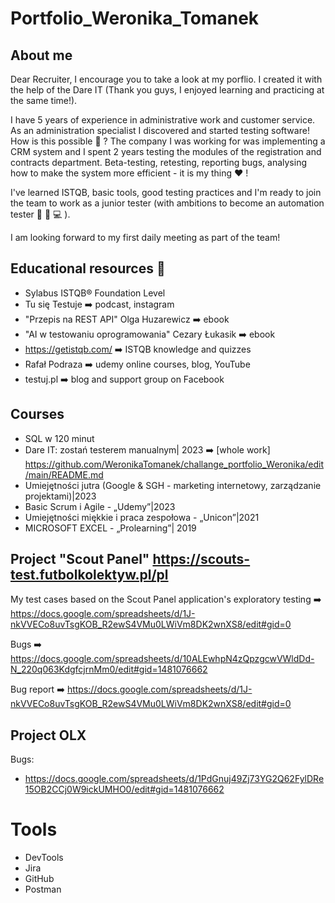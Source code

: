 # Portfolio_Weronika_Tomanek
## About me

Dear Recruiter, I encourage you to take a look at my porflio. I created it with the help of the Dare IT (Thank you guys, I enjoyed learning and practicing at the same time!).

I have 5 years of experience in administrative work and customer service. As an administration specialist I discovered and started testing software! How is this possible 🤔 ? The company I was working for was implementing a CRM system and I spent 2 years testing the modules of the registration and contracts department. Beta-testing, retesting, reporting bugs, analysing how to make the system more efficient - it is my thing ❤️ !

I've learned ISTQB, basic tools, good testing practices and I'm ready to join the team to work as a junior tester (with ambitions to become an automation tester 🧠 📖 💻 ).

I am looking forward to my first daily meeting as part of the team! 

## Educational resources 📖

* Sylabus ISTQB® Foundation Level
* Tu się Testuje ➡️ podcast, instagram
* "Przepis na REST API" Olga Huzarewicz ➡️ ebook
* "AI w testowaniu oprogramowania" Cezary Łukasik ➡️ ebook
* https://getistqb.com/ ➡️ ISTQB knowledge and quizzes
* Rafał Podraza ➡️  udemy online courses, blog, YouTube
* testuj.pl ➡️ blog and support group on Facebook
  

## Courses 

* SQL w 120 minut
* Dare IT: zostań testerem manualnym| 2023 ➡️ [whole work] https://github.com/WeronikaTomanek/challange_portfolio_Weronika/edit/main/README.md
* Umiejętności jutra (Google & SGH - marketing internetowy, zarządzanie projektami)|2023
* Basic Scrum i Agile - „Udemy”|2023
* Umiejętności miękkie i praca zespołowa - „Unicon”|2021
* MICROSOFT EXCEL - „Prolearning”| 2019

## Project "Scout Panel" https://scouts-test.futbolkolektyw.pl/pl

My test cases based on the Scout Panel application's exploratory testing ➡️ https://docs.google.com/spreadsheets/d/1J-nkVVECo8uvTsgKOB_R2ewS4VMu0LWiVm8DK2wnXS8/edit#gid=0 

Bugs ➡️ https://docs.google.com/spreadsheets/d/10ALEwhpN4zQpzgcwVWldDd-N_220q063KdgfcjrnMm0/edit#gid=1481076662


Bug report ➡️ https://docs.google.com/spreadsheets/d/1J-nkVVECo8uvTsgKOB_R2ewS4VMu0LWiVm8DK2wnXS8/edit#gid=0


## Project OLX 

Bugs: 
* https://docs.google.com/spreadsheets/d/1PdGnuj49Zj73YG2Q62FylDRe15OB2CCj0W9ickUMHO0/edit#gid=1481076662

# Tools

* DevTools
* Jira
* GitHub
* Postman

